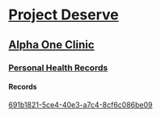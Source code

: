 # [Project Deserve](https://project-deserve.github.io)
## [Alpha One Clinic](https://project-deserve.github.io/clinic-alpha-one)
### [Personal Health Records](https://project-deserve.github.io/clinic-alpha-one/Personal%20Health%20Records/)

#### Records

[691b1821-5ce4-40e3-a7c4-8cf6c086be09](./691b1821-5ce4-40e3-a7c4-8cf6c086be09)